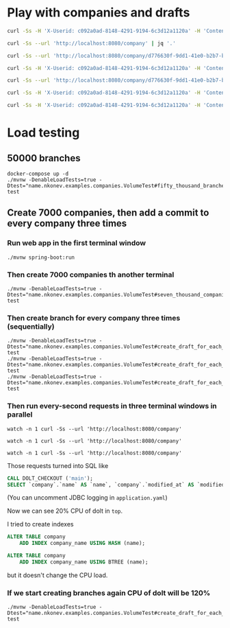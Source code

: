 # Play with companies and drafts
```bash
curl -Ss -H 'X-Userid: c092a0ad-8148-4291-9194-6c3d12a1120a' -H 'Content-Type: application/json' -X POST -d '{"name": "Third company", "metadata": {"a": "b", "c": 1}}' --url 'http://localhost:8080/company' | jq '.'

curl -Ss --url 'http://localhost:8080/company' | jq '.'

curl -Ss --url 'http://localhost:8080/company/d776630f-9dd1-41e0-b2b7-b4077a40cb84'

curl -Ss -H 'X-Userid: c092a0ad-8148-4291-9194-6c3d12a1120a' -H 'Content-Type: application/json' -X POST --url 'http://localhost:8080/company/d776630f-9dd1-41e0-b2b7-b4077a40cb84/draft' | jq '.'

curl -Ss --url 'http://localhost:8080/company/d776630f-9dd1-41e0-b2b7-b4077a40cb84/drafts' | jq '.'

curl -Ss -H 'X-Userid: c092a0ad-8148-4291-9194-6c3d12a1120a' -H 'Content-Type: application/json' -X PUT -d '{"message": "Patch note", "company": { "name": "Third company patched 100505"}}' --url 'http://localhost:8080/company/d776630f-9dd1-41e0-b2b7-b4077a40cb84/draft/88b03065-71cd-4a6d-b717-78f779402a8b' | jq '.'

curl -Ss -H 'X-Userid: c092a0ad-8148-4291-9194-6c3d12a1120a' -H 'Content-Type: application/json' -X PUT -d '{"message": "Approve note"}' --url 'http://localhost:8080/company/d776630f-9dd1-41e0-b2b7-b4077a40cb84/draft/88b03065-71cd-4a6d-b717-78f779402a8b/approve' | jq '.'

```

# Load testing

## 50000 branches
```
docker-compose up -d
./mvnw -DenableLoadTests=true -Dtest="name.nkonev.examples.companies.VolumeTest#fifty_thousand_branches" test
```


## Create 7000 companies, then add a commit to every company three times
### Run web app in the first terminal window
```
./mvnw spring-boot:run
```

### Then create 7000 companies th another terminal
```
./mvnw -DenableLoadTests=true -Dtest="name.nkonev.examples.companies.VolumeTest#seven_thousand_companies" test
```

### Then create branch for every company three times (sequentially)
```
./mvnw -DenableLoadTests=true -Dtest="name.nkonev.examples.companies.VolumeTest#create_draft_for_each_company" test
./mvnw -DenableLoadTests=true -Dtest="name.nkonev.examples.companies.VolumeTest#create_draft_for_each_company" test
./mvnw -DenableLoadTests=true -Dtest="name.nkonev.examples.companies.VolumeTest#create_draft_for_each_company" test
```

### Then run every-second requests in three terminal windows in parallel
```
watch -n 1 curl -Ss --url 'http://localhost:8080/company'
```

```
watch -n 1 curl -Ss --url 'http://localhost:8080/company'
```

```
watch -n 1 curl -Ss --url 'http://localhost:8080/company'
```

Those requests turned into SQL like
```sql
CALL DOLT_CHECKOUT ('main');
SELECT `company`.`name` AS `name`, `company`.`modified_at` AS `modified_at`, `company`.`id` AS `id`, `company`.`bank_account` AS `bank_account`, `company`.`estimated_size` AS `estimated_size` FROM `company` ORDER BY `company`.`name` ASC LIMIT 0, 20
```

(You can uncomment JDBC logging in `application.yaml`)

Now we can see 20% CPU of dolt in `top`.

I tried to create indexes
```sql
ALTER TABLE company
    ADD INDEX company_name USING HASH (name);

ALTER TABLE company
    ADD INDEX company_name USING BTREE (name);
```
but it doesn't change the CPU load.


### If we start creating branches again CPU of dolt will be 120%
```
./mvnw -DenableLoadTests=true -Dtest="name.nkonev.examples.companies.VolumeTest#create_draft_for_each_company" test
```